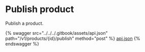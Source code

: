 # Publish product

Publish a product.

{% swagger src="../../../.gitbook/assets/api.json" path="/v1/products/{id}/publish" method="post" %}
[api.json](../../../.gitbook/assets/api.json)
{% endswagger %}
